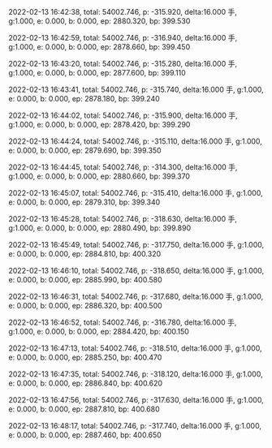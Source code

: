 2022-02-13 16:42:38, total: 54002.746, p: -315.920, delta:16.000 手, g:1.000, e: 0.000, b: 0.000, ep: 2880.320, bp: 399.530

2022-02-13 16:42:59, total: 54002.746, p: -316.940, delta:16.000 手, g:1.000, e: 0.000, b: 0.000, ep: 2878.660, bp: 399.450

2022-02-13 16:43:20, total: 54002.746, p: -315.280, delta:16.000 手, g:1.000, e: 0.000, b: 0.000, ep: 2877.600, bp: 399.110

2022-02-13 16:43:41, total: 54002.746, p: -315.740, delta:16.000 手, g:1.000, e: 0.000, b: 0.000, ep: 2878.180, bp: 399.240

2022-02-13 16:44:02, total: 54002.746, p: -315.900, delta:16.000 手, g:1.000, e: 0.000, b: 0.000, ep: 2878.420, bp: 399.290

2022-02-13 16:44:24, total: 54002.746, p: -315.110, delta:16.000 手, g:1.000, e: 0.000, b: 0.000, ep: 2879.690, bp: 399.350

2022-02-13 16:44:45, total: 54002.746, p: -314.300, delta:16.000 手, g:1.000, e: 0.000, b: 0.000, ep: 2880.660, bp: 399.370

2022-02-13 16:45:07, total: 54002.746, p: -315.410, delta:16.000 手, g:1.000, e: 0.000, b: 0.000, ep: 2879.310, bp: 399.340

2022-02-13 16:45:28, total: 54002.746, p: -318.630, delta:16.000 手, g:1.000, e: 0.000, b: 0.000, ep: 2880.490, bp: 399.890

2022-02-13 16:45:49, total: 54002.746, p: -317.750, delta:16.000 手, g:1.000, e: 0.000, b: 0.000, ep: 2884.810, bp: 400.320

2022-02-13 16:46:10, total: 54002.746, p: -318.650, delta:16.000 手, g:1.000, e: 0.000, b: 0.000, ep: 2885.990, bp: 400.580

2022-02-13 16:46:31, total: 54002.746, p: -317.680, delta:16.000 手, g:1.000, e: 0.000, b: 0.000, ep: 2886.320, bp: 400.500

2022-02-13 16:46:52, total: 54002.746, p: -316.780, delta:16.000 手, g:1.000, e: 0.000, b: 0.000, ep: 2884.420, bp: 400.150

2022-02-13 16:47:13, total: 54002.746, p: -318.510, delta:16.000 手, g:1.000, e: 0.000, b: 0.000, ep: 2885.250, bp: 400.470

2022-02-13 16:47:35, total: 54002.746, p: -318.120, delta:16.000 手, g:1.000, e: 0.000, b: 0.000, ep: 2886.840, bp: 400.620

2022-02-13 16:47:56, total: 54002.746, p: -317.630, delta:16.000 手, g:1.000, e: 0.000, b: 0.000, ep: 2887.810, bp: 400.680

2022-02-13 16:48:17, total: 54002.746, p: -317.740, delta:16.000 手, g:1.000, e: 0.000, b: 0.000, ep: 2887.460, bp: 400.650